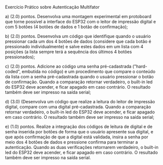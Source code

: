 Exercício Prático sobre Autenticação Multifator

a) (2.0) pontos. Desenvolva uma montagem experimental em protoboard que torne possível a interface do ESP32 com o leitor de impressão digital e com 5 botões (4 botões de dados e 1 botão de confirmação);


b) (2.0) pontos. Desenvolva um código que identifique quando o usuário pressionar cada um dos 4 botões de dados (considere que cada botão é pressionado individualmente) e salve estes dados em um lista com 4 posições (a lista sempre terá a sequência dos últimos 4 botões pressionados);

c) (2.0) pontos. Adicione ao código uma senha pré-cadastrada ("hard-coded", embutida no código) e um procedimento que compare o conteúdo da lista com a senha pré-cadastrada quando o usuário pressionar o botão de confirmação. Quando a comparação retornar verdadeiro, o built-in led do ESP32 deve acender, e ficar apagado em caso contrário. O resultado também deve ser impresso na saída serial;

d) (3.0) (Desenvolva um código que realize a leitura do leitor de impressão digital, compare com uma digital pré-cadastrada. Quando a comparação retornar verdadeiro, o built-in led do ESP32 deve acender, e ficar apagado em caso contrário. O resultado também deve ser impresso na saída serial;

e) (1.0) pontos. Realize a integração dos códigos de leitura de digital e de senha inserida por botões de 
forma que o usuário apresente sua digital, e que após confirmação de que a digital está validada, insira a senha por meio dos 4 botões de dados e pressione confirma para terminar a autenticação. Quando as duas verificações retornarem verdadeiro, o built-in led do ESP32 deve acender, e ficar apagado em caso contrário. O resultado também deve ser impresso na saída serial.